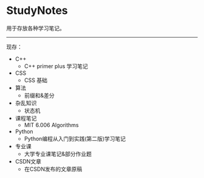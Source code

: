 # StudyNotes

用于存放各种学习笔记。

---

现存：

+ C++
  + C++ primer plus 学习笔记
+ CSS
  +  CSS 基础
+ 算法
  + 前缀和&差分
+ 杂乱知识
  + 状态机
+ 课程笔记
  + MIT 6.006 Algorithms
+ Python
  + Python编程从入门到实践(第二版)学习笔记
+ 专业课
  + 大学专业课笔记&部分作业题
+ CSDN文章
  + 在CSDN发布的文章原稿


